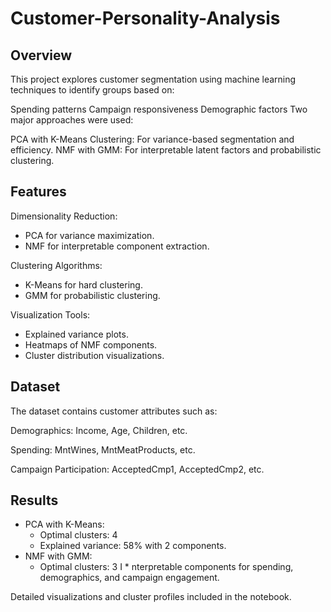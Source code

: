 # Customer-Personality-Analysis
## Overview
This project explores customer segmentation using machine learning techniques to identify groups based on:

Spending patterns
Campaign responsiveness
Demographic factors
Two major approaches were used:

PCA with K-Means Clustering: For variance-based segmentation and efficiency.
NMF with GMM: For interpretable latent factors and probabilistic clustering.

## Features
Dimensionality Reduction:

* PCA for variance maximization.
* NMF for interpretable component extraction.

Clustering Algorithms:

* K-Means for hard clustering.
* GMM for probabilistic clustering.

Visualization Tools:

* Explained variance plots.
* Heatmaps of NMF components.
* Cluster distribution visualizations.

## Dataset
The dataset contains customer attributes such as:

Demographics: Income, Age, Children, etc.

Spending: MntWines, MntMeatProducts, etc.

Campaign Participation: AcceptedCmp1, AcceptedCmp2, etc.

## Results
* PCA with K-Means:
  * Optimal clusters: 4
  * Explained variance: 58% with 2 components.
* NMF with GMM:
  * Optimal clusters: 3
I * nterpretable components for spending, demographics, and campaign engagement.

Detailed visualizations and cluster profiles included in the notebook.
